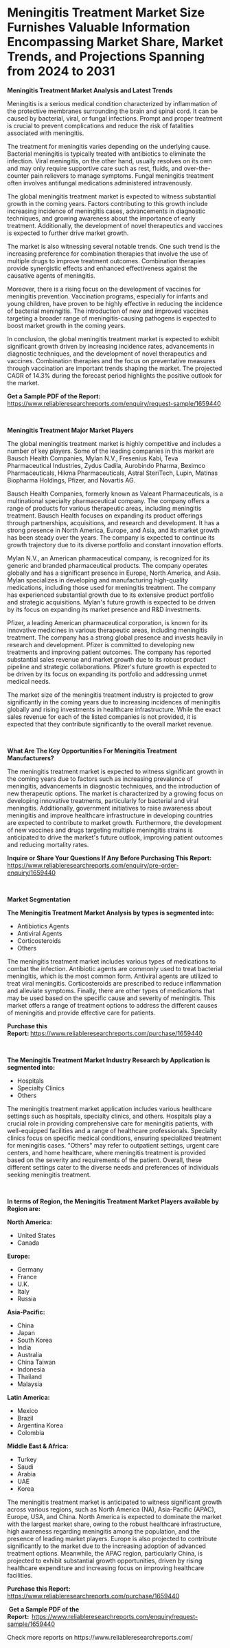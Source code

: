<p><h1>Meningitis Treatment Market Size Furnishes Valuable Information Encompassing Market Share, Market Trends, and Projections Spanning from 2024 to 2031</h1></p><p><strong>Meningitis Treatment Market Analysis and Latest Trends</strong></p>
<p><p>Meningitis is a serious medical condition characterized by inflammation of the protective membranes surrounding the brain and spinal cord. It can be caused by bacterial, viral, or fungal infections. Prompt and proper treatment is crucial to prevent complications and reduce the risk of fatalities associated with meningitis.</p><p>The treatment for meningitis varies depending on the underlying cause. Bacterial meningitis is typically treated with antibiotics to eliminate the infection. Viral meningitis, on the other hand, usually resolves on its own and may only require supportive care such as rest, fluids, and over-the-counter pain relievers to manage symptoms. Fungal meningitis treatment often involves antifungal medications administered intravenously.</p><p>The global meningitis treatment market is expected to witness substantial growth in the coming years. Factors contributing to this growth include increasing incidence of meningitis cases, advancements in diagnostic techniques, and growing awareness about the importance of early treatment. Additionally, the development of novel therapeutics and vaccines is expected to further drive market growth.</p><p>The market is also witnessing several notable trends. One such trend is the increasing preference for combination therapies that involve the use of multiple drugs to improve treatment outcomes. Combination therapies provide synergistic effects and enhanced effectiveness against the causative agents of meningitis.</p><p>Moreover, there is a rising focus on the development of vaccines for meningitis prevention. Vaccination programs, especially for infants and young children, have proven to be highly effective in reducing the incidence of bacterial meningitis. The introduction of new and improved vaccines targeting a broader range of meningitis-causing pathogens is expected to boost market growth in the coming years.</p><p>In conclusion, the global meningitis treatment market is expected to exhibit significant growth driven by increasing incidence rates, advancements in diagnostic techniques, and the development of novel therapeutics and vaccines. Combination therapies and the focus on preventative measures through vaccination are important trends shaping the market. The projected CAGR of 14.3% during the forecast period highlights the positive outlook for the market.</p></p>
<p><strong>Get a Sample PDF of the Report:&nbsp;</strong> <a href="https://www.reliableresearchreports.com/enquiry/request-sample/1659440">https://www.reliableresearchreports.com/enquiry/request-sample/1659440</a></p>
<p>&nbsp;</p>
<p><strong>Meningitis Treatment Major Market Players</strong></p>
<p><p>The global meningitis treatment market is highly competitive and includes a number of key players. Some of the leading companies in this market are Bausch Health Companies, Mylan N.V., Fresenius Kabi, Teva Pharmaceutical Industries, Zydus Cadila, Aurobindo Pharma, Beximco Pharmaceuticals, Hikma Pharmaceuticals, Astral SteriTech, Lupin, Matinas Biopharma Holdings, Pfizer, and Novartis AG.</p><p>Bausch Health Companies, formerly known as Valeant Pharmaceuticals, is a multinational specialty pharmaceutical company. The company offers a range of products for various therapeutic areas, including meningitis treatment. Bausch Health focuses on expanding its product offerings through partnerships, acquisitions, and research and development. It has a strong presence in North America, Europe, and Asia, and its market growth has been steady over the years. The company is expected to continue its growth trajectory due to its diverse portfolio and constant innovation efforts.</p><p>Mylan N.V., an American pharmaceutical company, is recognized for its generic and branded pharmaceutical products. The company operates globally and has a significant presence in Europe, North America, and Asia. Mylan specializes in developing and manufacturing high-quality medications, including those used for meningitis treatment. The company has experienced substantial growth due to its extensive product portfolio and strategic acquisitions. Mylan's future growth is expected to be driven by its focus on expanding its market presence and R&D investments.</p><p>Pfizer, a leading American pharmaceutical corporation, is known for its innovative medicines in various therapeutic areas, including meningitis treatment. The company has a strong global presence and invests heavily in research and development. Pfizer is committed to developing new treatments and improving patient outcomes. The company has reported substantial sales revenue and market growth due to its robust product pipeline and strategic collaborations. Pfizer's future growth is expected to be driven by its focus on expanding its portfolio and addressing unmet medical needs.</p><p>The market size of the meningitis treatment industry is projected to grow significantly in the coming years due to increasing incidences of meningitis globally and rising investments in healthcare infrastructure. While the exact sales revenue for each of the listed companies is not provided, it is expected that they contribute significantly to the overall market revenue.</p></p>
<p>&nbsp;</p>
<p><strong>What Are The Key Opportunities For Meningitis Treatment Manufacturers?</strong></p>
<p><p>The meningitis treatment market is expected to witness significant growth in the coming years due to factors such as increasing prevalence of meningitis, advancements in diagnostic techniques, and the introduction of new therapeutic options. The market is characterized by a growing focus on developing innovative treatments, particularly for bacterial and viral meningitis. Additionally, government initiatives to raise awareness about meningitis and improve healthcare infrastructure in developing countries are expected to contribute to market growth. Furthermore, the development of new vaccines and drugs targeting multiple meningitis strains is anticipated to drive the market's future outlook, improving patient outcomes and reducing mortality rates.</p></p>
<p><strong>Inquire or Share Your Questions If Any Before Purchasing This Report:</strong> <a href="https://www.reliableresearchreports.com/enquiry/pre-order-enquiry/1659440">https://www.reliableresearchreports.com/enquiry/pre-order-enquiry/1659440</a></p>
<p>&nbsp;</p>
<p><strong>Market Segmentation</strong></p>
<p><strong>The Meningitis Treatment Market Analysis by types is segmented into:</strong></p>
<p><ul><li>Antibiotics Agents</li><li>Antiviral Agents</li><li>Corticosteroids</li><li>Others</li></ul></p>
<p><p>The meningitis treatment market includes various types of medications to combat the infection. Antibiotic agents are commonly used to treat bacterial meningitis, which is the most common form. Antiviral agents are utilized to treat viral meningitis. Corticosteroids are prescribed to reduce inflammation and alleviate symptoms. Finally, there are other types of medications that may be used based on the specific cause and severity of meningitis. This market offers a range of treatment options to address the different causes of meningitis and provide effective care for patients.</p></p>
<p><strong>Purchase this Report:&nbsp;</strong><a href="https://www.reliableresearchreports.com/purchase/1659440">https://www.reliableresearchreports.com/purchase/1659440</a></p>
<p>&nbsp;</p>
<p><strong>The Meningitis Treatment Market Industry Research by Application is segmented into:</strong></p>
<p><ul><li>Hospitals</li><li>Specialty Clinics</li><li>Others</li></ul></p>
<p><p>The meningitis treatment market application includes various healthcare settings such as hospitals, specialty clinics, and others. Hospitals play a crucial role in providing comprehensive care for meningitis patients, with well-equipped facilities and a range of healthcare professionals. Specialty clinics focus on specific medical conditions, ensuring specialized treatment for meningitis cases. "Others" may refer to outpatient settings, urgent care centers, and home healthcare, where meningitis treatment is provided based on the severity and requirements of the patient. Overall, these different settings cater to the diverse needs and preferences of individuals seeking meningitis treatment.</p></p>
<p>&nbsp;</p>
<p><strong>In terms of Region, the Meningitis Treatment Market Players available by Region are:</strong></p>
<p>
    <p> <strong> North America: </strong>
        <ul>
            <li>United States</li>
            <li>Canada</li>
        </ul>
        </p> 
    <p> <strong> Europe: </strong>
        <ul>
            <li>Germany</li>
            <li>France</li>
            <li>U.K.</li>
            <li>Italy</li>
            <li>Russia</li>
        </ul>
        </p> 
    <p> <strong> Asia-Pacific: </strong>
        <ul>
            <li>China</li>
            <li>Japan</li>
            <li>South Korea</li>
            <li>India</li>
            <li>Australia</li>
            <li>China Taiwan</li>
            <li>Indonesia</li>
            <li>Thailand</li>
            <li>Malaysia</li>
        </ul>
        </p> 
    <p> <strong> Latin America: </strong>
        <ul>
            <li>Mexico</li>
            <li>Brazil</li>
            <li>Argentina Korea</li>
            <li>Colombia</li>
        </ul>
        </p> 
    <p> <strong> Middle East & Africa: </strong>
        <ul>
            <li>Turkey</li>
            <li>Saudi</li>
            <li>Arabia</li>
            <li>UAE</li>
            <li>Korea</li>
        </ul>
    </p>
    </p>
<p><p>The meningitis treatment market is anticipated to witness significant growth across various regions, such as North America (NA), Asia-Pacific (APAC), Europe, USA, and China. North America is expected to dominate the market with the largest market share, owing to the robust healthcare infrastructure, high awareness regarding meningitis among the population, and the presence of leading market players. Europe is also projected to contribute significantly to the market due to the increasing adoption of advanced treatment options. Meanwhile, the APAC region, particularly China, is projected to exhibit substantial growth opportunities, driven by rising healthcare expenditure and increasing focus on improving healthcare facilities.</p></p>
<p><strong>Purchase this Report: </strong><a href="https://www.reliableresearchreports.com/purchase/1659440">https://www.reliableresearchreports.com/purchase/1659440</a></p>
<p>&nbsp;<strong>Get a Sample PDF of the Report:&nbsp;&nbsp;</strong><a href="https://www.reliableresearchreports.com/enquiry/request-sample/1659440">https://www.reliableresearchreports.com/enquiry/request-sample/1659440</a></p>
<p><strong></strong></p>
<p>Check more reports on https://www.reliableresearchreports.com/</p>